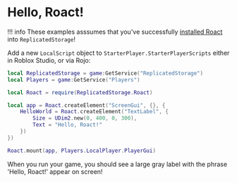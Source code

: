 # Hello, Roact!

!!! info
	These examples asssumes that you've successfully [installed Roact](installation.md) into `ReplicatedStorage`!

Add a new `LocalScript` object to `StarterPlayer.StarterPlayerScripts` either in Roblox Studio, or via Rojo:

```lua
local ReplicatedStorage = game:GetService("ReplicatedStorage")
local Players = game:GetService("Players")

local Roact = require(ReplicatedStorage.Roact)

local app = Roact.createElement("ScreenGui", {}, {
	HelloWorld = Roact.createElement("TextLabel", {
		Size = UDim2.new(0, 400, 0, 300),
		Text = "Hello, Roact!"
	})
})

Roact.mount(app, Players.LocalPlayer.PlayerGui)
```

When you run your game, you should see a large gray label with the phrase 'Hello, Roact!' appear on screen!
